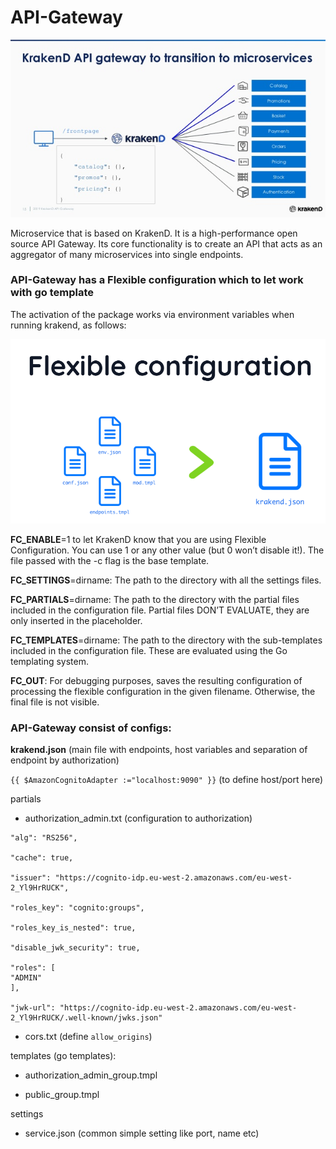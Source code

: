 # API-Gateway

![KrakenD.jpg](KrakenD.jpg)

Microservice that is based on KrakenD.
It is a high-performance open source API Gateway. Its core functionality is to create an API that acts
as an aggregator of many microservices into single endpoints.

### **API-Gateway has a Flexible configuration which to let work with go template**

The activation of the package works via environment variables when running krakend, as follows:

![flexible.png](flexible.png)

**FC_ENABLE**=1 to let KrakenD know that you are using Flexible Configuration. You can use 1 or any other value (but 0 won’t disable it!). The file passed with the -c flag is the base template.

**FC_SETTINGS**=dirname: The path to the directory with all the settings files.

**FC_PARTIALS**=dirname: The path to the directory with the partial files included in the configuration file. Partial files DON’T EVALUATE, they are only inserted in the placeholder.

**FC_TEMPLATES**=dirname: The path to the directory with the sub-templates included in the configuration file. These are evaluated using the Go templating system.

**FC_OUT**: For debugging purposes, saves the resulting configuration of processing the flexible configuration in the given filename. Otherwise, the final file is not visible.

### API-Gateway consist of configs:

**krakend.json** (main file with endpoints, host variables and separation of endpoint by authorization)

`{{ $AmazonCognitoAdapter :="localhost:9090" }}` (to define host/port here)

partials

* authorization_admin.txt (configuration to authorization)

```
"alg": "RS256",

"cache": true,

"issuer": "https://cognito-idp.eu-west-2.amazonaws.com/eu-west-2_Yl9HrRUCK",

"roles_key": "cognito:groups",

"roles_key_is_nested": true,

"disable_jwk_security": true,

"roles": [
"ADMIN"
],

"jwk-url": "https://cognito-idp.eu-west-2.amazonaws.com/eu-west-2_Yl9HrRUCK/.well-known/jwks.json"
```
* cors.txt (define `allow_origins`)

templates (go templates):

* authorization_admin_group.tmpl

* public_group.tmpl

settings

* service.json (common simple setting like port, name etc)